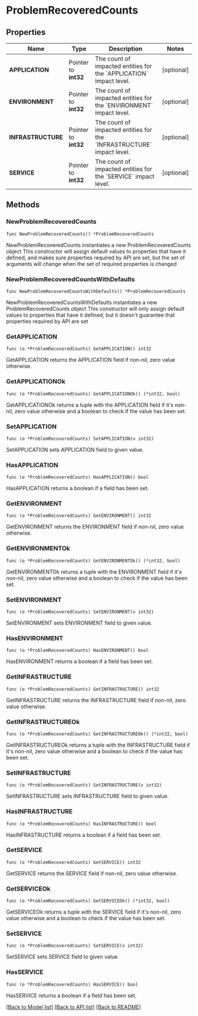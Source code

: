 # ProblemRecoveredCounts

## Properties

Name | Type | Description | Notes
------------ | ------------- | ------------- | -------------
**APPLICATION** | Pointer to **int32** | The count of impacted entities for the &#x60;APPLICATION&#x60; impact level. | [optional] 
**ENVIRONMENT** | Pointer to **int32** | The count of impacted entities for the &#x60;ENVIRONMENT&#x60; impact level. | [optional] 
**INFRASTRUCTURE** | Pointer to **int32** | The count of impacted entities for the &#x60;INFRASTRUCTURE&#x60; impact level. | [optional] 
**SERVICE** | Pointer to **int32** | The count of impacted entities for the &#x60;SERVICE&#x60; impact level. | [optional] 

## Methods

### NewProblemRecoveredCounts

`func NewProblemRecoveredCounts() *ProblemRecoveredCounts`

NewProblemRecoveredCounts instantiates a new ProblemRecoveredCounts object
This constructor will assign default values to properties that have it defined,
and makes sure properties required by API are set, but the set of arguments
will change when the set of required properties is changed

### NewProblemRecoveredCountsWithDefaults

`func NewProblemRecoveredCountsWithDefaults() *ProblemRecoveredCounts`

NewProblemRecoveredCountsWithDefaults instantiates a new ProblemRecoveredCounts object
This constructor will only assign default values to properties that have it defined,
but it doesn't guarantee that properties required by API are set

### GetAPPLICATION

`func (o *ProblemRecoveredCounts) GetAPPLICATION() int32`

GetAPPLICATION returns the APPLICATION field if non-nil, zero value otherwise.

### GetAPPLICATIONOk

`func (o *ProblemRecoveredCounts) GetAPPLICATIONOk() (*int32, bool)`

GetAPPLICATIONOk returns a tuple with the APPLICATION field if it's non-nil, zero value otherwise
and a boolean to check if the value has been set.

### SetAPPLICATION

`func (o *ProblemRecoveredCounts) SetAPPLICATION(v int32)`

SetAPPLICATION sets APPLICATION field to given value.

### HasAPPLICATION

`func (o *ProblemRecoveredCounts) HasAPPLICATION() bool`

HasAPPLICATION returns a boolean if a field has been set.

### GetENVIRONMENT

`func (o *ProblemRecoveredCounts) GetENVIRONMENT() int32`

GetENVIRONMENT returns the ENVIRONMENT field if non-nil, zero value otherwise.

### GetENVIRONMENTOk

`func (o *ProblemRecoveredCounts) GetENVIRONMENTOk() (*int32, bool)`

GetENVIRONMENTOk returns a tuple with the ENVIRONMENT field if it's non-nil, zero value otherwise
and a boolean to check if the value has been set.

### SetENVIRONMENT

`func (o *ProblemRecoveredCounts) SetENVIRONMENT(v int32)`

SetENVIRONMENT sets ENVIRONMENT field to given value.

### HasENVIRONMENT

`func (o *ProblemRecoveredCounts) HasENVIRONMENT() bool`

HasENVIRONMENT returns a boolean if a field has been set.

### GetINFRASTRUCTURE

`func (o *ProblemRecoveredCounts) GetINFRASTRUCTURE() int32`

GetINFRASTRUCTURE returns the INFRASTRUCTURE field if non-nil, zero value otherwise.

### GetINFRASTRUCTUREOk

`func (o *ProblemRecoveredCounts) GetINFRASTRUCTUREOk() (*int32, bool)`

GetINFRASTRUCTUREOk returns a tuple with the INFRASTRUCTURE field if it's non-nil, zero value otherwise
and a boolean to check if the value has been set.

### SetINFRASTRUCTURE

`func (o *ProblemRecoveredCounts) SetINFRASTRUCTURE(v int32)`

SetINFRASTRUCTURE sets INFRASTRUCTURE field to given value.

### HasINFRASTRUCTURE

`func (o *ProblemRecoveredCounts) HasINFRASTRUCTURE() bool`

HasINFRASTRUCTURE returns a boolean if a field has been set.

### GetSERVICE

`func (o *ProblemRecoveredCounts) GetSERVICE() int32`

GetSERVICE returns the SERVICE field if non-nil, zero value otherwise.

### GetSERVICEOk

`func (o *ProblemRecoveredCounts) GetSERVICEOk() (*int32, bool)`

GetSERVICEOk returns a tuple with the SERVICE field if it's non-nil, zero value otherwise
and a boolean to check if the value has been set.

### SetSERVICE

`func (o *ProblemRecoveredCounts) SetSERVICE(v int32)`

SetSERVICE sets SERVICE field to given value.

### HasSERVICE

`func (o *ProblemRecoveredCounts) HasSERVICE() bool`

HasSERVICE returns a boolean if a field has been set.


[[Back to Model list]](../README.md#documentation-for-models) [[Back to API list]](../README.md#documentation-for-api-endpoints) [[Back to README]](../README.md)


